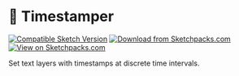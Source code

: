 # 🤖 Timestamper

[![Compatible Sketch Version](https://badges.sketchpacks.com/plugins/IDENTIFIER/compatibility.svg)](https://sketchpacks.com/adamkirkwood/sketch-timestamper) [![Download from Sketchpacks.com](https://badges.sketchpacks.com/plugins/IDENTIFIER/version.svg)](https://api.sketchpacks.com/v1/plugins/IDENTIFIER/download) [![View on Sketchpacks.com](https://badges.sketchpacks.com/plugins/IDENTIFIER/downloads/total.svg)](https://sketchpacks.com/GITHUB_HANDLE/GITHUB_REPO_NAME)

Set text layers with timestamps at discrete time intervals.
